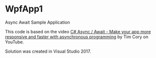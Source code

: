 # WpfApp1
Async Await Sample Application

This code is based on the video [C# Async / Await - Make your app more responsive and faster with asynchronous programming](https://www.youtube.com/watch?v=2moh18sh5p4) by Tim Cory on YouTube.

Solution was created in Visual Studio 2017.
